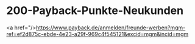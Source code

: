 # 200-Payback-Punkte-Neukunden
<a href="/>https://www.payback.de/anmelden/freunde-werben?mgm-ref=ef2d875c-ebde-4e23-a29f-969c4f545121&excid=mgm&incid=mgm</a>
